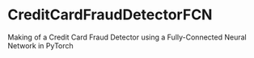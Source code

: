 # CreditCardFraudDetectorFCN
Making of a Credit Card Fraud Detector using a Fully-Connected Neural Network in PyTorch
